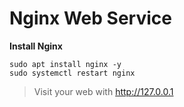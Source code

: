 # Nginx Web Service

**Install Nginx**
```
sudo apt install nginx -y
sudo systemctl restart nginx
```
> Visit your web with http://127.0.0.1
